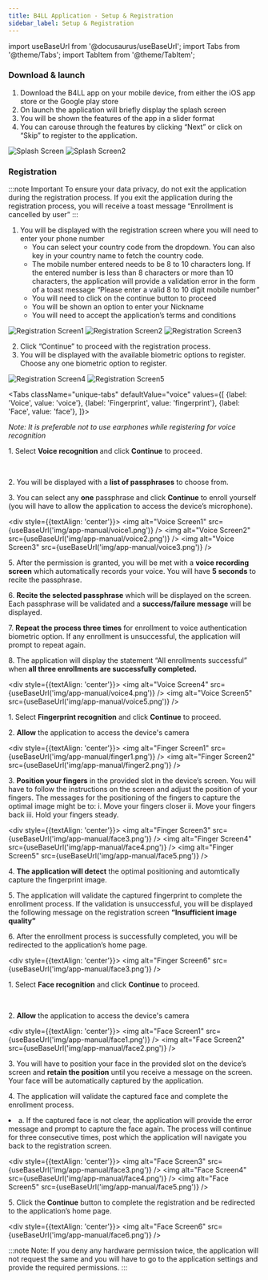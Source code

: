 ```yaml
---
title: B4LL Application - Setup & Registration
sidebar_label: Setup & Registration
---
```


import useBaseUrl from '@docusaurus/useBaseUrl';
import Tabs from '@theme/Tabs';
import TabItem from '@theme/TabItem';

### Download & launch

1. Download the B4LL app on your mobile device, from either the iOS app store or the Google play store
2. On launch the application will briefly display the splash screen
3. You will be shown the features of the app in a slider format
4. You can carouse through the features by clicking “Next” or click on “Skip” to register to the application.

<div style={{textAlign: 'center'}}>
<img alt="Splash Screen" src={useBaseUrl('img/app-manual/1.png')} />
<img alt="Splash Screen2" src={useBaseUrl('img/app-manual/2.png')} />
</div>

### Registration

:::note Important 
To ensure your data privacy, do not exit the application during the registration process.
If you exit the application during the registration process, you will receive a toast message “Enrollment is cancelled by user”
:::

1.	You will be displayed with the registration screen where you will need to enter your phone number
    * You can select your country code from the dropdown. You can also key in your country name to fetch the country code.
    * The mobile number entered needs to be 8 to 10 characters long. If the entered number is less than 8 characters or more than 10 characters, the application will provide a validation error in the form of a toast message “Please enter a valid 8 to 10 digit mobile number”
    * You will need to click on the continue button to proceed
    * You will be shown an option to enter your Nickname
    * You will need to accept the application’s terms and conditions

<div style={{textAlign: 'center'}}>
<img alt="Registration Screen1" src={useBaseUrl('img/app-manual/3.png')} />
<img alt="Registration Screen2" src={useBaseUrl('img/app-manual/4.png')} />
<img alt="Registration Screen3" src={useBaseUrl('img/app-manual/5.png')} />
</div>

2.	Click “Continue” to proceed with the registration process.
3.	You will be displayed with the available biometric options to register. Choose any one biometric option to register.

<div style={{textAlign: 'center'}}>
<img alt="Registration Screen4" src={useBaseUrl('img/app-manual/6.png')} />
<img alt="Registration Screen5" src={useBaseUrl('img/app-manual/7.png')} />
</div>

<Tabs
  className="unique-tabs"
  defaultValue="voice"
  values={[
    {label: 'Voice', value: 'voice'},
    {label: 'Fingerprint', value: 'fingerprint'},
    {label: 'Face', value: 'face'},
  ]}>
  <TabItem value="voice">
    <p><i>Note: It is preferable not to use earphones while registering for voice recognition</i></p>
    <p>1. Select <b>Voice recognition</b> and click <b>Continue</b> to proceed.</p>  
    <p>2. You will be displayed with a <b>list of passphrases</b> to choose from. </p>
    <p>3. You can select any <b>one</b> passphrase and click <b>Continue</b> to enroll yourself (you will have to allow the application to access the device’s microphone). </p>
    <div style={{textAlign: 'center'}}>
        <img alt="Voice Screen1" src={useBaseUrl('img/app-manual/voice1.png')} />
        <img alt="Voice Screen2" src={useBaseUrl('img/app-manual/voice2.png')} />
        <img alt="Voice Screen3" src={useBaseUrl('img/app-manual/voice3.png')} />
    </div>
    <p>5. After the permission is granted, you will be met with a <b>voice recording screen</b> which automatically records your voice. You will have <b>5 seconds</b> to recite the passphrase.</p>
    <p>6. <b>Recite the selected passphrase</b> which will be displayed on the screen. Each passphrase will be validated and a <b>success/failure message</b> will be displayed.</p>
    <p>7. <b>Repeat the process three times</b> for enrollment to voice authentication biometric option. If any enrollment is unsuccessful, the application will prompt to repeat again.</p>
    <p>8. The application will display the statement “All enrollments successful” when <b>all three enrollments are successfully completed.</b></p>
    <div style={{textAlign: 'center'}}>
        <img alt="Voice Screen4" src={useBaseUrl('img/app-manual/voice4.png')} />
        <img alt="Voice Screen5" src={useBaseUrl('img/app-manual/voice5.png')} />
    </div>
  </TabItem>
  <TabItem value="fingerprint">
    <p>1. Select <b>Fingerprint recognition</b> and click <b>Continue</b> to proceed.</p>
    <p>2. <b>Allow</b> the application to access the device's camera </p>
    <div style={{textAlign: 'center'}}>
        <img alt="Finger Screen1" src={useBaseUrl('img/app-manual/finger1.png')} />
        <img alt="Finger Screen2" src={useBaseUrl('img/app-manual/finger2.png')} />
    </div>
    <p>3. <b>Position your fingers</b> in the provided slot in the device’s screen. You will have to follow the instructions on the screen and adjust the position of your fingers. The messages for the positioning of the fingers to capture the optimal image might be to:
        i.	Move your fingers closer
        ii.	Move your fingers back
        iii. Hold your fingers steady.</p>
    <div style={{textAlign: 'center'}}>
        <img alt="Finger Screen3" src={useBaseUrl('img/app-manual/face3.png')} />
        <img alt="Finger Screen4" src={useBaseUrl('img/app-manual/face4.png')} />
        <img alt="Finger Screen5" src={useBaseUrl('img/app-manual/face5.png')} />
    </div>
    <p>4. <b>The application will detect</b> the optimal positioning and automtically capture the fingerprint image.</p>
    <p>5. The application will validate the captured fingerprint to complete the enrollment process. If the validation is unsuccessful, you will be displayed the following message on the registration screen <b>“Insufficient image quality”</b></p>
    <p>6. After the enrollment process is successfully completed, you will be redirected to the application’s home page.</p>
    <div style={{textAlign: 'center'}}>
        <img alt="Finger Screen6" src={useBaseUrl('img/app-manual/face3.png')} />
    </div>
    </TabItem>
    <TabItem value="face">
    <p>1. Select <b>Face recognition</b> and click <b>Continue</b> to proceed.</p>  
    <p>2. <b>Allow</b> the application to access the device's camera </p>
    <div style={{textAlign: 'center'}}>
        <img alt="Face Screen1" src={useBaseUrl('img/app-manual/face1.png')} />
        <img alt="Face Screen2" src={useBaseUrl('img/app-manual/face2.png')} />
    </div>
    <p>3. You will have to position your face in the provided slot on the device’s  screen and <b>retain the position</b> until you receive a message on the screen. Your face will be automatically captured by the application.</p>
    <p>4. The application will validate the captured face and complete the enrollment process.
        <li> a.	If the captured face is not clear, the application will provide the error message and prompt to capture the face again. The process will continue for three consecutive times, post which the application will navigate you back to the registration screen. </li></p>
    <div style={{textAlign: 'center'}}>
        <img alt="Face Screen3" src={useBaseUrl('img/app-manual/face3.png')} />
        <img alt="Face Screen4" src={useBaseUrl('img/app-manual/face4.png')} />
        <img alt="Face Screen5" src={useBaseUrl('img/app-manual/face5.png')} />
    </div>
    <p>5. Click the <b>Continue</b> button to complete the registration and be redirected to the application’s home page.</p>
    <div style={{textAlign: 'center'}}>
        <img alt="Face Screen6" src={useBaseUrl('img/app-manual/face6.png')} />
    </div>    
  </TabItem>
</Tabs>

:::note
Note: If you deny any hardware permission twice, the application will not request the same and you will have to go to the application settings and provide the required permissions.
:::
 

